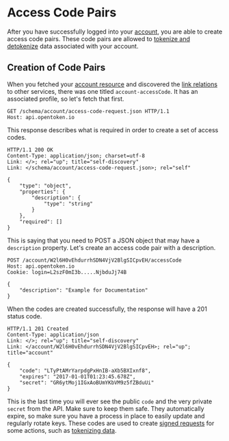 Access Code Pairs
=================

After you have successfully logged into your [account], you are able to create access code pairs.  These code pairs are allowed to [tokenize and detokenize](tokens.md) data associated with your account.


Creation of Code Pairs
----------------------

When you fetched your [account resource][account] and discovered the [link relations](links.md) to other services, there was one titled `account-accessCode`.  It has an associated profile, so let's fetch that first.

    GET /schema/account/access-code-request.json HTTP/1.1
    Host: api.opentoken.io

This response describes what is required in order to create a set of access codes.

    HTTP/1.1 200 OK
    Content-Type: application/json; charset=utf-8
    Link: </>; rel="up"; title="self-discovery"
    Link: </schema/account/access-code-request.json>; rel="self"

    {
        "type": "object",
        "properties": {
            "description": {
                "type": "string"
            }
        },
        "required": []
    }

This is saying that you need to POST a JSON object that may have a `description` property.  Let's create an access code pair with a description.

    POST /account/W2l6H0vEhdurrhSDN4VjV2BlgSICpvEH/accessCode
    Host: api.opentoken.io
    Cookie: login=L2szF0mI3b.....NjbduJj74B

    {
        "description": "Example for Documentation"
    }

When the codes are created successfully, the response will have a 201 status code.

    HTTP/1.1 201 Created
    Content-Type: application/json
    Link: </>; rel="up"; title="self-discovery"
    Link: </account/W2l6H0vEhdurrhSDN4VjV2BlgSICpvEH>; rel="up"; title="account"

    {
        "code": "LTyPtAMrYarpdgPxHnIB-aXb5BXIxnf8",
        "expires": "2017-01-01T01:23:45.678Z",
        "secret": "GR6ytMoj1IGxAoBUmYKbVM9z5fZBduUi"
    }

This is the last time you will ever see the public `code` and the very private `secret` from the API.  Make sure to keep them safe.  They automatically expire, so make sure you have a process in place to easily update and regularly rotate keys.  These codes are used to create [signed requests](signed-requests.md) for some actions, such as [tokenizing data](tokens.md).

[account]: account.md
